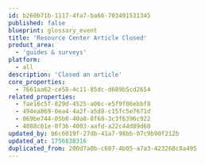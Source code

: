 ```yaml
---
id: b260b71b-1117-4fa7-ba66-703491531345
published: false
blueprint: glossary_event
title: 'Resource Center Article Closed'
product_area:
  - 'guides & surveys'
platform:
  - all
description: 'Closed an article'
core_properties:
  - 7661aa62-ce58-4c11-85dc-d689b5cd2654
related_properties:
  - fae16c5f-829d-4525-a06c-e5f9f06ebbf8
  - 494ea869-0ea4-4a2f-a5d8-c15fc5e7671d
  - 069be744-05b0-40a0-8f68-3c3f6396c922
  - 4088c61e-0f36-4003-aafd-a22c44d89d60
updated_by: b6c6019f-27db-41a7-98bb-07c9b90f212b
updated_at: 1756838316
duplicated_from: 200d7a0b-c607-4b05-a7a3-423268c8a495
---
```

